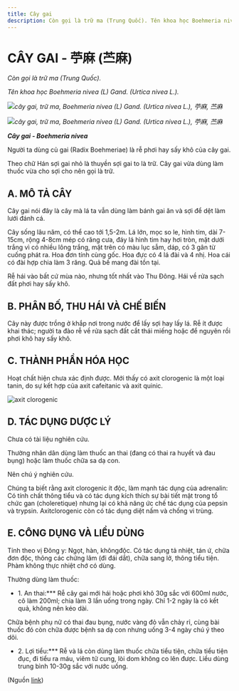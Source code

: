 ```yaml
---
title: Cây gai
description: Còn gọi là trữ ma (Trung Quốc). Tên khoa học Boehmeria nivea (L) Gand. (Urtica nivea L.). Người ta dùng củ gai (Radix Boehmeriae) là rễ phơi hay sấy khô của cây gai. Theo chữ Hán sợi gai nhỏ là thuyền sợi gai to là trữ.Cây gai vừa dùng làm thuốc vừa cho sợi cho nên gọi là trữ.
---
```

# CÂY GAI - 苧麻 (苎麻)

*Còn gọi là trữ ma (Trung Quốc).*

*Tên khoa học Boehmeria nivea (L) Gand. (Urtica nivea L.).*

*![cây gai, trữ ma, Boehmeria nivea \(L\) Gand. \(Urtica nivea L.\), 苧麻, 苎麻](/imgs/do-tat-loi/ctvvtvn/cay-gai.jpg)*

*![cây gai, trữ ma, Boehmeria nivea \(L\) Gand. \(Urtica nivea L.\), 苧麻, 苎麻](/imgs/do-tat-loi/ctvvtvn/cay-gai-2.jpg)*

***Cây gai - Boehmeria nivea***

Người ta dùng củ gai (Radix Boehmeriae) là rễ phơi hay sấy khô của cây gai.

Theo chữ Hán sợi gai nhỏ là thuyền sợi gai to là trữ. Cây gai vừa dùng làm thuốc vừa cho sợi cho nên gọi là trữ.

## A. MÔ TẢ CÂY

Cây gai nói đây là cây mà lá ta vẫn dùng làm bánh gai ăn và sợi để dệt làm lưới đánh cá.

Cây sống lâu năm, có thể cao tới 1,5-2m. Lá lớn, mọc so le, hình tim, dài 7-15cm, rộng 4-8cm mép có răng cưa, đáy lá hình tim hay hơi tròn, mặt dưới trắng vì có nhiều lông trắng, mặt trên có màu lục sẫm, dáp, có 3 gân từ cuống phát ra. Hoa đơn tính cùng gốc. Hoa đực có 4 lá đài và 4 nhị. Hoa cái có đài hợp chia làm 3 răng. Quả bế mang đài tồn tại.

Rễ hái vào bất cứ mùa nào, nhưng tốt nhất vào Thu Đông. Hái về rửa sạch đất phơi hay sấy khô.

## B. PHÂN BỐ, THU HÁI VÀ CHẾ BIẾN

Cây này được trồng ở khắp nơi trong nước để lấy sợi hay lấy lá. Rễ ít được khai thác; người ta đào rễ về rửa sạch đất cắt thái miếng hoặc để nguyên rồi phơi khô hay sấy khô.

## C. THÀNH PHẦN HÓA HỌC

Hoạt chất hiện chưa xác định được. Mới thấy có axit clorogenic là một loại tanin, do sự kết hợp của axit cafeitanic và axit quinic.

![axit clorogenic](/imgs/do-tat-loi/ctvvtvn/cay-gai-3.jpg)

## D. TÁC DỤNG DƯỢC LÝ

Chưa có tài liệu nghiên cứu.

Thường nhân dân dùng làm thuốc an thai (đang có thai ra huyết và đau bụng) hoặc làm thuốc chữa sa dạ con.

Nên chú ý nghiên cứu.

Chúng ta biết rằng axit clorogenic ít độc, làm mạnh tác dụng của adrenalin: Có tính chất thông tiểu và có tác dụng kích thích sự bài tiết mật trong tổ chức gan (choleretique) nhưng lại có khả năng ức chế tác dụng của pepsin và trypsin. Axitclorogenic còn có tác dụng diệt nấm và chống vi trùng.

## E. CÔNG DỤNG VÀ LIỀU DÙNG

Tính theo vị Đông y: Ngọt, hàn, khôngđộc. Có tác dụng tả nhiệt, tán ứ, chữa đơn độc, thông các chứng lâm (đi đái dắt), chữa sang lở, thông tiểu tiện. Phàm không thực nhiệt chớ có dùng.

Thường dùng làm thuốc:

* 1\. An thai:*** Rễ cây gai mới hái hoặc phơi khô 30g sắc với 600ml nước, cô làm 200ml; chia làm 3 lần uống trong ngày. Chỉ 1-2 ngày là có kết quả, không nên kéo dài.

Chữa bệnh phụ nữ có thai đau bụng, nước vàng đỏ vẫn chảy rỉ, cùng bài thuốc đó còn chữa được bệnh sa dạ con nhưng uống 3-4 ngày chú ý theo dõi.

* 2\. Lợi tiểu:*** Rễ và lá còn dùng làm thuốc chữa tiểu tiện, chữa tiểu tiện đục, đi tiểu ra máu, viêm tử cung, lòi dom không co lên được. Liều dùng trung bình 10-30g sắc với nước uống.

(Nguồn <a href="http://www.thuocvuonnha.com/nhung-cay-thuoc-va-vi-thuoc-viet-nam/ket-qua-tra-cuu/cay-gai" target="_blank">link</a>)
